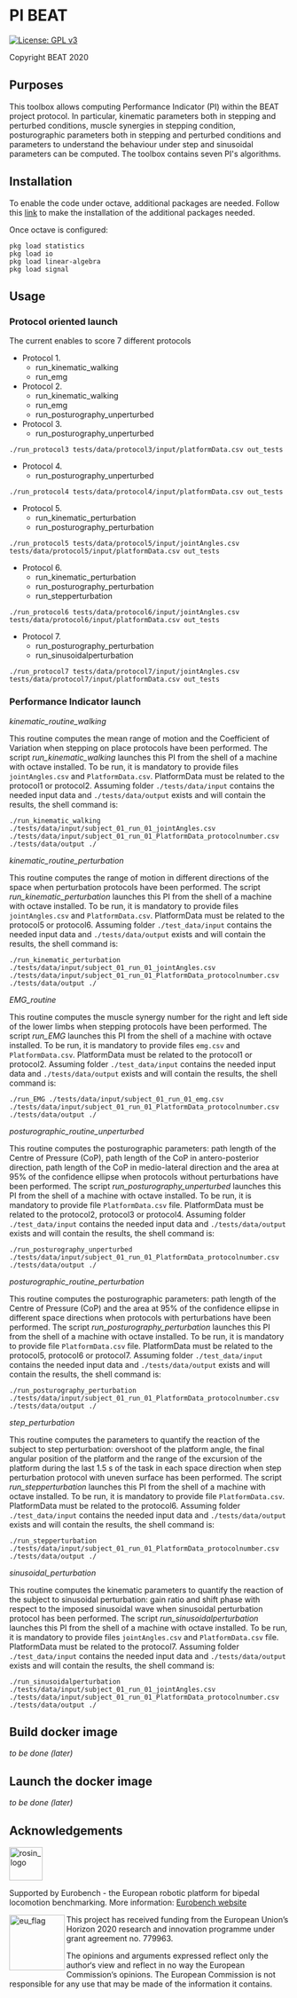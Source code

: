 # PI BEAT

[![License: GPL v3](https://img.shields.io/badge/License-GPLv3-blue.svg)](https://www.gnu.org/licenses/gpl-3.0)

Copyright BEAT 2020

## Purposes

This toolbox allows computing Performance Indicator (PI) within the BEAT project protocol.
In particular, kinematic parameters both in stepping and perturbed conditions, muscle synergies in stepping condition, posturographic parameters both in stepping and perturbed conditions and parameters to understand the behaviour under step and sinusoidal parameters can be computed.
The toolbox contains seven PI's algorithms.

## Installation

To enable the code under octave, additional packages are needed.
Follow this [link](https://octave.org/doc/v4.2.1/Installing-and-Removing-Packages.html) to make the installation of the additional packages needed.

Once octave is configured:

```console
pkg load statistics
pkg load io
pkg load linear-algebra
pkg load signal
```

## Usage

### Protocol oriented launch

The current enables to score 7 different protocols

* Protocol 1.
  * run_kinematic_walking
  * run_emg
* Protocol 2.
  * run_kinematic_walking
  * run_emg
  * run_posturography_unperturbed
* Protocol 3.
  * run_posturography_unperturbed

```shell
./run_protocol3 tests/data/protocol3/input/platformData.csv out_tests
```

* Protocol 4.
  * run_posturography_unperturbed

```shell
./run_protocol4 tests/data/protocol4/input/platformData.csv out_tests
```

* Protocol 5.
  * run_kinematic_perturbation
  * run_posturography_perturbation

```shell
./run_protocol5 tests/data/protocol5/input/jointAngles.csv tests/data/protocol5/input/platformData.csv out_tests
```

* Protocol 6.
  * run_kinematic_perturbation
  * run_posturography_perturbation
  * run_stepperturbation

```shell
./run_protocol6 tests/data/protocol6/input/jointAngles.csv tests/data/protocol6/input/platformData.csv out_tests
```

* Protocol 7.
  * run_posturography_perturbation
  * run_sinusoidalperturbation

```shell
./run_protocol7 tests/data/protocol7/input/jointAngles.csv tests/data/protocol7/input/platformData.csv out_tests
```

### Performance Indicator launch

_kinematic_routine_walking_

This routine computes the mean range of motion and the Coefficient of Variation when stepping on place protocols have been performed.
The script _run_kinematic_walking_ launches this PI from the shell of a machine with octave installed.
To be run, it is mandatory to provide files `jointAngles.csv` and `PlatformData.csv`.
PlatformData must be related to the protocol1 or protocol2.
Assuming folder `./tests/data/input` contains the needed input data and `./tests/data/output` exists and will contain the results, the shell command is:

```console
./run_kinematic_walking ./tests/data/input/subject_01_run_01_jointAngles.csv ./tests/data/input/subject_01_run_01_PlatformData_protocolnumber.csv ./tests/data/output ./
```

_kinematic_routine_perturbation_

This routine computes the range of motion in different directions of the space when perturbation protocols have been performed.
The script _run_kinematic_perturbation_ launches this PI from the shell of a machine with octave installed.
To be run, it is mandatory to provide files `jointAngles.csv` and `PlatformData.csv`.
PlatformData must be related to the protocol5 or protocol6.
Assuming folder `./test_data/input` contains the needed input data and `./tests/data/output` exists and will contain the results, the shell command is:

```console
./run_kinematic_perturbation ./tests/data/input/subject_01_run_01_jointAngles.csv ./tests/data/input/subject_01_run_01_PlatformData_protocolnumber.csv ./tests/data/output ./
```

_EMG_routine_

This routine computes the muscle synergy number for the right and left side of the lower limbs when stepping protocols have been performed.
The script _run_EMG_ launches this PI from the shell of a machine with octave installed.
To be run, it is mandatory to provide files `emg.csv` and `PlatformData.csv`.
PlatformData must be related to the protocol1 or protocol2.
Assuming folder `./test_data/input` contains the needed input data and `./tests/data/output` exists and will contain the results, the shell command is:

```console
./run_EMG ./tests/data/input/subject_01_run_01_emg.csv ./tests/data/input/subject_01_run_01_PlatformData_protocolnumber.csv ./tests/data/output ./
```

_posturographic_routine_unperturbed_

This routine computes the posturographic parameters: path length of the Centre of Pressure (CoP), path length of the CoP in antero-posterior direction, path length of the CoP in medio-lateral direction and the area at 95% of the confidence ellipse when protocols without perturbations have been performed.
The script _run_posturography_unperturbed_ launches this PI from the shell of a machine with octave installed. To be run, it is mandatory to provide file `PlatformData.csv` file.
PlatformData must be related to the protocol2, protocol3 or protocol4.
Assuming folder `./test_data/input` contains the needed input data and `./tests/data/output` exists and will contain the results, the shell command is:

```console
./run_posturography_unperturbed ./tests/data/input/subject_01_run_01_PlatformData_protocolnumber.csv ./tests/data/output ./
```

_posturographic_routine_perturbation_

This routine computes the posturographic parameters: path length of the Centre of Pressure (CoP) and the area at 95% of the confidence ellipse in different space directions when protocols with perturbations have been performed.
The script _run_posturography_perturbation_ launches this PI from the shell of a machine with octave installed.
To be run, it is mandatory to provide file `PlatformData.csv` file.
PlatformData must be related to the protocol5, protocol6 or protocol7.
Assuming folder `./test_data/input` contains the needed input data and `./tests/data/output` exists and will contain the results, the shell command is:

```console
./run_posturography_perturbation ./tests/data/input/subject_01_run_01_PlatformData_protocolnumber.csv ./tests/data/output ./
```

_step_perturbation_

This routine computes the parameters to quantify the reaction of the subject to step perturbation: overshoot of the platform angle, the final angular position of the platform and the range of the excursion of the platform during the last 1.5 s of the task in each space direction when step perturbation protocol with uneven surface has been performed.
The script _run_stepperturbation_ launches this PI from the shell of a machine with octave installed.
To be run, it is mandatory to provide file `PlatformData.csv`.
PlatformData must be related to the protocol6.
Assuming folder `./test_data/input` contains the needed input data and `./tests/data/output` exists and will contain the results, the shell command is:

```console
./run_stepperturbation ./tests/data/input/subject_01_run_01_PlatformData_protocolnumber.csv ./tests/data/output ./
```

_sinusoidal_perturbation_

This routine computes the kinematic parameters to quantify the reaction of the subject to sinusoidal perturbation: gain ratio and shift phase with respect to the imposed sinusoidal wave when sinusoidal perturbation protocol has been performed.
The script _run_sinusoidalperturbation_ launches this PI from the shell of a machine with octave installed.
To be run, it is mandatory to provide files `jointAngles.csv` and `PlatformData.csv` file.
PlatformData must be related to the protocol7.
Assuming folder `./test_data/input` contains the needed input data and `./tests/data/output` exists and will contain the results, the shell command is:

```console
./run_sinusoidalperturbation ./tests/data/input/subject_01_run_01_jointAngles.csv ./tests/data/input/subject_01_run_01_PlatformData_protocolnumber.csv ./tests/data/output ./
```

## Build docker image

_to be done (later)_

## Launch the docker image

_to be done (later)_

## Acknowledgements

<a href="http://eurobench2020.eu">
  <img src="http://eurobench2020.eu/wp-content/uploads/2018/06/cropped-logoweb.png"
       alt="rosin_logo" height="60" >
</a>

Supported by Eurobench - the European robotic platform for bipedal locomotion benchmarking.
More information: [Eurobench website][eurobench_website]

<img src="http://eurobench2020.eu/wp-content/uploads/2018/02/euflag.png"
     alt="eu_flag" width="100" align="left" >

This project has received funding from the European Union’s Horizon 2020
research and innovation programme under grant agreement no. 779963.

The opinions and arguments expressed reflect only the author‘s view and
reflect in no way the European Commission‘s opinions.
The European Commission is not responsible for any use that may be made
of the information it contains.

[eurobench_logo]: http://eurobench2020.eu/wp-content/uploads/2018/06/cropped-logoweb.png
[eurobench_website]: http://eurobench2020.eu "Go to website"
